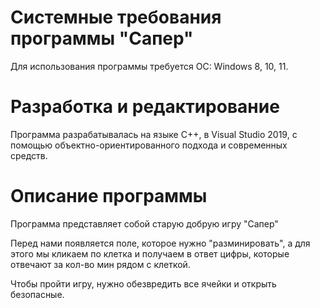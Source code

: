 # Системные требования программы "Сапер"  
Для использования программы требуется ОС: Windows 8, 10, 11.
# Разработка и редактирование
Программа разрабатывалась на языке C++, в Visual Studio 2019, с помощью объектно-ориентированного подхода и современных средств.
# Описание программы
Программа представляет собой старую добрую игру "Сапер"


Перед нами появляется поле, которое нужно "разминировать", а для этого мы кликаем по клетка и получаем в ответ цифры, которые отвечают за кол-во мин рядом с клеткой.


Чтобы пройти игру, нужно обезвредить все ячейки и открыть безопасные.

